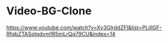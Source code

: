 # Video-BG-Clone
https://www.youtube.com/watch?v=Xy3GlrddZFI&list=PLillGF-RfqbZTASqIqdvm1R5mLrQq79CU&index=14
